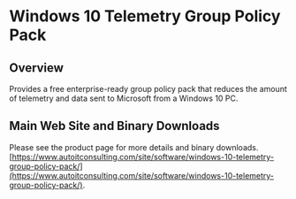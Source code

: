 # Windows 10 Telemetry Group Policy Pack

## Overview

Provides a free enterprise-ready group policy pack that reduces the amount of telemetry and data sent to Microsoft from a Windows 10 PC.

## Main Web Site and Binary Downloads

Please see the product page for more details and binary downloads. [https://www.autoitconsulting.com/site/software/windows-10-telemetry-group-policy-pack/](https://www.autoitconsulting.com/site/software/windows-10-telemetry-group-policy-pack/).
